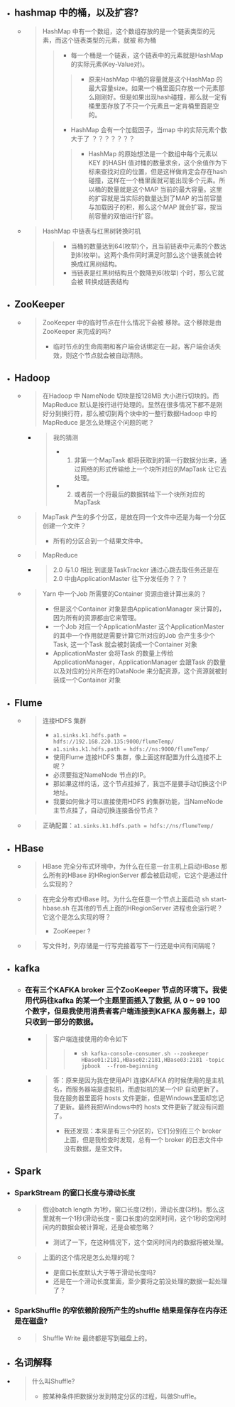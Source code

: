 
- ## hashmap 中的桶，以及扩容?
    - > HashMap 中有一个数组，这个数组存放的是一个链表类型的元素，而这个链表类型的元素，就被 称为桶
        >> - 每一个桶是一个链表，这个链表中的元素就是HashMap 的实际元素(Key-Value对)。
        >>> - 原来HashMap 中桶的容量就是这个HashMap 的最大容量size。如果一个桶里面只存放一个元素那么刚刚好。但是如果出现hash碰撞，那么就一定有桶里面存放了不只一个元素且一定肯桶里面是空的。
        >> - HashMap 会有一个加载因子，当map 中的实际元素个数大于了  ？？？？？？？
        >>> - HashMap 的原始想法是一个数组中每个元素以KEY 的HASH 值对桶的数量求余，这个余值作为下标来查找对应的位置，但是这样做肯定会存在hash碰撞，这样在一个桶里面就可能出现多个元素。所以桶的数量就是这个MAP 当前的最大容量。这里的扩容就是当实际的数量达到了MAP 的当前容量与加载因子的积，那么这个MAP 就会扩容，按当前容量的双倍进行扩容。

    - > HashMap 中链表与红黑树转换时机
        >> - 当桶的数量达到64(枚举)个，且当前链表中元素的个数达到8(枚举)。这两个条件同时满足时那么这个链表就会转换成红黑树结构。
        >> - 当链表是红黑树结构且个数降到6(枚举) 个时，那么它就会被 转换成链表结构

- ## ZooKeeper
    - > ZooKeeper 中的临时节点在什么情况下会被 移除。这个移除是由ZooKeeper 来完成的吗?
        > - 临时节点的生命周期和客户端会话绑定在一起，客户端会话失效，则这个节点就会被自动清除。

- ## Hadoop
    - > 在Hadoop 中 NameNode 切块是按128MB 大小进行切块的。而MapReduce 默认是按行进行处理的。显然在很多情况下都不是刚好分到换行符，那么被切到两个块中的一整行数据Hadoop 中的MapReduce  是怎么处理这个问题的呢？
        - > 我的猜测
            > - 1. 非第一个MapTask 都将获取到的第一行数据分出来，通过网络的形式传输给上一个块所对应的MapTask 让它去处理。
            > - 2. 或者前一个将最后的数据转给下一个块所对应的MapTask

    - > MapTask 产生的多个分区，是放在同一个文件中还是为每一个分区创建一个文件？
        > - 所有的分区合到一个结果文件中。

    - > MapReduce
        - > 2.0 与1.0 相比 到底是TaskTracker 通过心跳去取任务还是在2.0 中由ApplicationMaster 往下分发任务？？？


    - > Yarn 中一个Job 所需要的Container 资源由谁计算出来的？
		> - 但是这个Container 对象是由ApplicationManager 来计算的，因为所有的资源都由它来管理。
		> - 一个Job 对应一个ApplicationMaster 这个ApplicationMaster 的其中一个作用就是需要计算它所对应的Job 会产生多少个Task, 这一个Task 就会被封装成一个Container 对象
		> - ApplicationMaster 会将Task 的数量上传给ApplicationManager，ApplicationManager 会跟Task 的数量以及对应的分片所在的DataNode 来分配资源，这个资源就被封装成一个Container 对象


- ## Flume
    - > 连接HDFS 集群
        > - `a1.sinks.k1.hdfs.path = hdfs://192.168.220.135:9000/flumeTemp/`
        > - `a1.sinks.k1.hdfs.path = hdfs://ns:9000/flumeTemp/`
        > - 使用Flume 连接HDFS 集群，像上面这样配置为什么连接不上呢？
        > - 必须要指定NameNode 节点的IP。
        > - 那如果这样的话，这个节点挂掉了，我岂不是要手动切换这个IP地址。
        > - 我要如何做才可以直接使用HDFS 的集群功能，当NameNode 主节点挂了，自动切换连接备份节点？
    - > 正确配置：`a1.sinks.k1.hdfs.path = hdfs://ns/flumeTemp/`

- ## HBase
    - > HBase 完全分布式环境中，为什么在任意一台主机上启动HBase 那么所有的HBase 的HRegionServer 都会被启动呢，它这个是通过什么实现的？
    - > 在完全分布式HBase 时。为什么在任意一个节点上面启动 sh start-hbase.sh 在其他的节点上面的HRegionServer 进程也会运行呢？它这个是怎么实现的呀？
        > - ZooKeeper ?
    - > 写文件时，列存储是一行写完接着写下一行还是中间有间隔呢？






- ## kafka
    - ### 在有三个KAFKA broker 三个ZooKeeper 节点的环境下。我使用代码往kafka 的某一个主题里面插入了数据, 从 0 ~ 99 100 个数字，但是我使用消费者客户端连接到KAFKA 服务器上，却只收到一部分的数据。
        - >  客户端连接使用的命令如下
            >> - `sh kafka-console-consumer.sh --zookeeper HBase01:2181,HBase02:2181,HBase03:2181 -topic  jpbook  --from-beginning`
        - > 答：原来是因为我在使用API 连接KAFKA 的时候使用的是主机名，而服务器端是虚拟机，而虚拟机的某一个IP 自动更新了。我在服务器里面将 hosts 文件更新，但是Windows里面却忘记了更新。最终我把Windows中的 hosts 文件更新了就没有问题了。
            > - 我还发现：本来是有三个分区的，它们分别在三个 broker  上面，但是我检查时发现，总有一个 broker 的日志文件中没有数据，是空文件。

- ## Spark
- ### SparkStream 的窗口长度与滑动长度
    - > 假设batch length 为1秒，窗口长度(2秒)，滑动长度(3秒)。那么这里就有一个1秒(滑动长度 - 窗口长度)的空闲时间，这个1秒的空闲时间内的数据会被计算呢，还是会被忽略？
        > - 测试了一下，在这种情况下，这个空闲时间内的数据将被处理。
    - > 上面的这个情况是怎么处理的呢？
        > - 是窗口长度默认大于等于滑动长度吗?
        > - 还是在一个滑动长度里面，至少要将之前没处理的数据一起处理了？
- ### SparkShuffle 的窄依赖阶段所产生的shuffle 结果是保存在内存还是在磁盘?
    - > Shuffle Write 最终都是写到磁盘上的。

- ## 名词解释
- > 什么叫Shuffle?
    > - 按某种条件把数据分发到特定分区的过程，叫做Shuffle。

